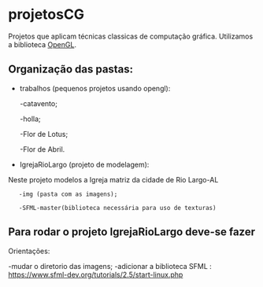 # projetosCG

Projetos que aplicam técnicas classicas de computação gráfica. Utilizamos a biblioteca [OpenGL](https://www.opengl.org/).


## Organização das pastas:
  - trabalhos (pequenos projetos usando opengl):  
       
    -catavento;
    
    -holla;
    
    -Flor de Lotus;
    
    -Flor de Abril.  
   
    
 - IgrejaRioLargo (projeto de modelagem):
 
 Neste projeto modelos a Igreja matriz da cidade de Rio Largo-AL
    
       -img (pasta com as imagens);
       
       -SFML-master(biblioteca necessária para uso de texturas)

## Para rodar o projeto IgrejaRioLargo deve-se fazer

Orientações:

  -mudar o diretorio das imagens;
  -adicionar a biblioteca SFML : https://www.sfml-dev.org/tutorials/2.5/start-linux.php
